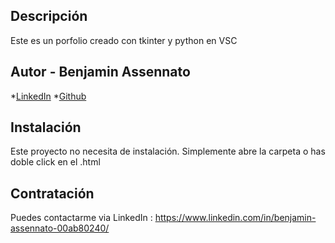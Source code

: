 ## Descripción

Este es un porfolio creado con tkinter y python en VSC

## Autor - Benjamin Assennato

*[LinkedIn](https://www.linkedin.com/in/benjamin-assennato-00ab80240/)
*[Github](https://benjaminass.github.io/mi-portafolio/)

## Instalación

Este proyecto no necesita de instalación. Simplemente abre la carpeta o has doble click en el .html

## Contratación

Puedes contactarme via LinkedIn : https://www.linkedin.com/in/benjamin-assennato-00ab80240/

